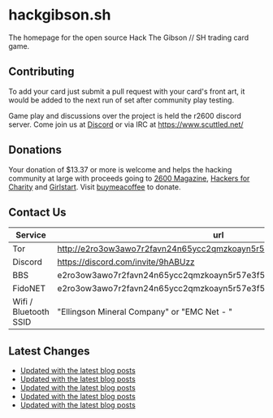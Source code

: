 # hackgibson.sh
The homepage for the open source Hack The Gibson // SH trading card game.


## Contributing

To add your card just submit a pull request with your card's front art, it would be added to the next run of set after community play testing.

Game play and discussions over the project is held the r2600 discord server. Come join us at [Discord](https://discord.com/invite/9hABUzz) or via IRC at https://www.scuttled.net/


## Donations

Your donation of $13.37 or more is welcome and helps the hacking community at large with proceeds going to [2600 Magazine](https://2600.com/), [Hackers for Charity](https://hackersforcharity.org) and [Girlstart](https://girlstart.org).  Visit [buymeacoffee](https://www.buymeacoffee.com/hackgibson.sh) to donate.


## Contact Us

Service | url
-|-
Tor | http://e2ro3ow3awo7r2favn24n65ycc2qmzkoayn5r57e3f56nvjwdcgg32ad.onion
Discord | https://discord.com/invite/9hABUzz
BBS | e2ro3ow3awo7r2favn24n65ycc2qmzkoayn5r57e3f56nvjwdcgg32ad.onion:23
FidoNET | e2ro3ow3awo7r2favn24n65ycc2qmzkoayn5r57e3f56nvjwdcgg32ad.onion:24554
Wifi / Bluetooth SSID | "Ellingson Mineral Company" or "EMC Net - <fidonet address>"

## Latest Changes
<!-- BLOG-POST-LIST:START -->
- [Updated with the latest blog posts](https://github.com/DFW2600/hackgibson.sh/commit/dc76aeb2123ba250f62f386b8e260a785159b189)
- [Updated with the latest blog posts](https://github.com/DFW2600/hackgibson.sh/commit/7a3d80f751198219696e03e76a508bd89de713f4)
- [Updated with the latest blog posts](https://github.com/DFW2600/hackgibson.sh/commit/1213d5486fbf1b839f63878be4ad4b90a86d0db1)
- [Updated with the latest blog posts](https://github.com/DFW2600/hackgibson.sh/commit/2146cec08cfba6d29a0f48909ab6bf5c98e48df3)
- [Updated with the latest blog posts](https://github.com/DFW2600/hackgibson.sh/commit/df725d6a88b4ff136b565de97b5dd5680ff6e8a9)
<!-- BLOG-POST-LIST:END -->
